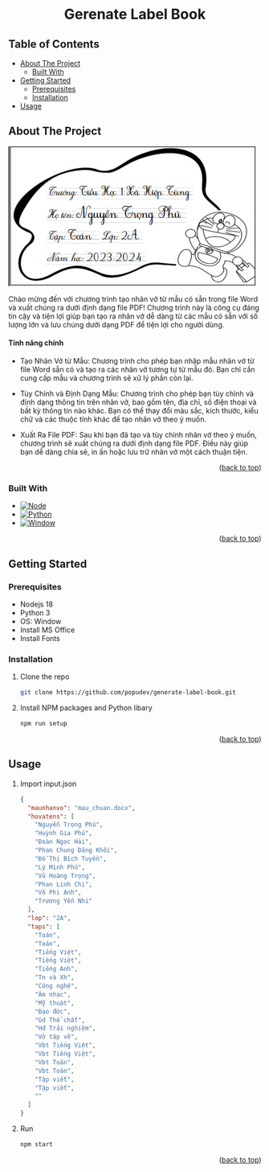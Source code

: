 <a name="readme-top"></a>

<!-- [![Contributors][contributors-shield]][contributors-url]
[![Forks][forks-shield]][forks-url]
[![Stargazers][stars-shield]][stars-url]
[![Issues][issues-shield]][issues-url]
[![MIT License][license-shield]][license-url]
[![LinkedIn][linkedin-shield]][linkedin-url] -->

<!-- PROJECT LOGO -->
<br />
<div align="center">
  <!-- <a href="https://github.com/othneildrew/Best-README-Template">
    <img src="images/logo.png" alt="Logo" width="80" height="80">
  </a> -->

  <h1 align="center">Gerenate Label Book</h1>

  <p align="center">
    <!-- An awesome README template to jumpstart your projects!
    <br />
    <a href="https://github.com/othneildrew/Best-README-Template"><strong>Explore the docs »</strong></a>
    <br />
    <br />
    <a href="https://github.com/othneildrew/Best-README-Template">View Demo</a>
    ·
    <a href="https://github.com/othneildrew/Best-README-Template/issues">Report Bug</a>
    ·
    <a href="https://github.com/othneildrew/Best-README-Template/issues">Request Feature</a>
  </p> -->
</div>

<!-- TABLE OF CONTENTS -->

## Table of Contents

  <ul>
    <li>
      <a href="#about-the-project">About The Project</a>
      <ul>
        <li><a href="#built-with">Built With</a></li>
      </ul>
    </li>
    <li>
      <a href="#getting-started">Getting Started</a>
      <ul>
        <li><a href="#prerequisites">Prerequisites</a></li>
        <li><a href="#installation">Installation</a></li>
      </ul>
    </li>
    <li><a href="#usage">Usage</a></li>
  </ul>

<!-- ABOUT THE PROJECT -->

## About The Project

[![Product Name Screen Shot][product-screenshot]]()

Chào mừng đến với chương trình tạo nhãn vở từ mẫu có sẵn trong file Word và xuất chúng ra dưới định dạng file PDF! Chương trình này là công cụ đáng tin cậy và tiện lợi giúp bạn tạo ra nhãn vở dễ dàng từ các mẫu có sẵn với số lượng lớn và lưu chúng dưới dạng PDF để tiện lợi cho người dùng.

#### Tính năng chính

- Tạo Nhãn Vở từ Mẫu: Chương trình cho phép bạn nhập mẫu nhãn vở từ file Word sẵn có và tạo ra các nhãn vở tương tự từ mẫu đó. Bạn chỉ cần cung cấp mẫu và chương trình sẽ xử lý phần còn lại.

- Tùy Chỉnh và Định Dạng Mẫu: Chương trình cho phép bạn tùy chỉnh và định dạng thông tin trên nhãn vở, bao gồm tên, địa chỉ, số điện thoại và bất kỳ thông tin nào khác. Bạn có thể thay đổi màu sắc, kích thước, kiểu chữ và các thuộc tính khác để tạo nhãn vở theo ý muốn.

- Xuất Ra File PDF: Sau khi bạn đã tạo và tùy chỉnh nhãn vở theo ý muốn, chương trình sẽ xuất chúng ra dưới định dạng file PDF. Điều này giúp bạn dễ dàng chia sẻ, in ấn hoặc lưu trữ nhãn vở một cách thuận tiện.

<p align="right">(<a href="#readme-top">back to top</a>)</p>

### Built With

- [![Node][Node.js]][Node-url]
- [![Python]][Python-url]
- [![Window]][Window-url]

<p align="right">(<a href="#readme-top">back to top</a>)</p>

<!-- GETTING STARTED -->

## Getting Started

<!-- This is an example of how you may give instructions on setting up your project locally.
To get a local copy up and running follow these simple example steps. -->

### Prerequisites

- Nodejs 18
- Python 3
- OS: Window
- Install MS Office
- Install Fonts

### Installation

1. Clone the repo
   ```sh
   git clone https://github.com/popudev/generate-label-book.git
   ```
2. Install NPM packages and Python libary

   ```sh
   npm run setup
   ```

<p align="right">(<a href="#readme-top">back to top</a>)</p>

<!-- USAGE EXAMPLES -->

## Usage

1. Import input.json

   ```json
   {
     "maunhanvo": "mau_chuan.docx",
     "hovatens": [
       "Nguyễn Trọng Phú",
       "Huỳnh Gia Phú",
       "Đoàn Ngọc Hải",
       "Phan Chung Đăng Khôi",
       "Đỗ Thị Bích Tuyền",
       "Lý Minh Phú",
       "Vũ Hoàng Trọng",
       "Phan Linh Chi",
       "Võ Phi Anh",
       "Trương Yến Nhi"
     ],
     "lop": "2A",
     "taps": [
       "Toán",
       "Toán",
       "Tiếng Việt",
       "Tiếng Việt",
       "Tiếng Anh",
       "Tn và Xh",
       "Công nghệ",
       "Âm nhạc",
       "Mỹ thuật",
       "Đạo đức",
       "Gd Thể chất",
       "Hđ Trải nghiệm",
       "Vở tập vẽ",
       "Vbt Tiếng Việt",
       "Vbt Tiếng Việt",
       "Vbt Toán",
       "Vbt Toán",
       "Tập viết",
       "Tập viết",
       ""
     ]
   }
   ```

2. Run

   ```sh
   npm start
   ```

<p align="right">(<a href="#readme-top">back to top</a>)</p>

<!-- ROADMAP -->

<!-- MARKDOWN LINKS & IMAGES -->
<!-- https://www.markdownguide.org/basic-syntax/#reference-style-links -->

[contributors-shield]: https://img.shields.io/github/contributors/othneildrew/Best-README-Template.svg?style=for-the-badge
[contributors-url]: https://github.com/othneildrew/Best-README-Template/graphs/contributors
[forks-shield]: https://img.shields.io/github/forks/othneildrew/Best-README-Template.svg?style=for-the-badge
[forks-url]: https://github.com/othneildrew/Best-README-Template/network/members
[stars-shield]: https://img.shields.io/github/stars/othneildrew/Best-README-Template.svg?style=for-the-badge
[stars-url]: https://github.com/othneildrew/Best-README-Template/stargazers
[issues-shield]: https://img.shields.io/github/issues/othneildrew/Best-README-Template.svg?style=for-the-badge
[issues-url]: https://github.com/othneildrew/Best-README-Template/issues
[license-shield]: https://img.shields.io/github/license/othneildrew/Best-README-Template.svg?style=for-the-badge
[license-url]: https://github.com/othneildrew/Best-README-Template/blob/master/LICENSE.txt
[linkedin-shield]: https://img.shields.io/badge/-LinkedIn-black.svg?style=for-the-badge&logo=linkedin&colorB=555
[linkedin-url]: https://linkedin.com/in/othneildrew
[product-screenshot]: images/screenshot.jpg
[Node.js]: https://img.shields.io/badge/Node.js-43853D?style=for-the-badge&logo=node.js&logoColor=white
[Node-url]: https://nodejs.org/
[Python]: https://img.shields.io/badge/Python-14354C?style=for-the-badge&logo=python&logoColor=white
[Python-url]: https://python.org/
[Window]: https://img.shields.io/badge/Windows-0078D6?style=for-the-badge&logo=windows&logoColor=white
[Window-url]: https://img.shields.io/badge/Windows-0078D6?style=for-the-badge&logo=windows&logoColor=white

